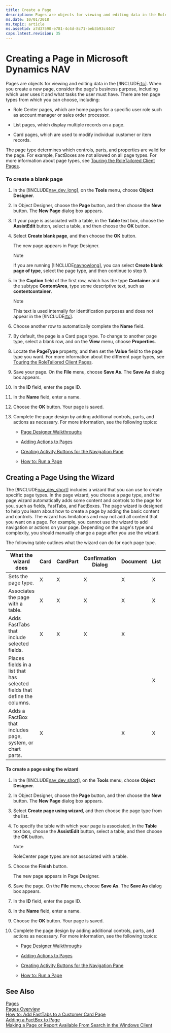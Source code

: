 ```yaml
---
title: Create a Page
description: Pages are objects for viewing and editing data in the RoleTailored client. To create a page, consider page's business purpose and user tasks.
ms.date: 10/01/2018
ms.topic: article
ms.assetid: a7d37590-e781-4c4d-8c71-beb3b93c44d7
caps.latest.revision: 35
---
```

# Creating a Page in Microsoft Dynamics NAV
Pages are objects for viewing and editing data in the [!INCLUDE[rtc](includes/rtc_md.md)]. When you create a new page, consider the page's business purpose, including which user uses it and what tasks the user must have. There are ten page types from which you can choose, including:  
  
-   Role Center pages, which are home pages for a specific user role such as account manager or sales order processor.  
  
-   List pages, which display multiple records on a page.  
  
-   Card pages, which are used to modify individual customer or item records.  
  
 The page type determines which controls, parts, and properties are valid for the page. For example, FactBoxes are not allowed on all page types. For more information about page types, see [Touring the RoleTailored Client Pages](Touring-the-RoleTailored-Client-Pages.md).  
  
### To create a blank page  
  
1.  In the [!INCLUDE[nav_dev_long](includes/nav_dev_long_md.md)], on the **Tools** menu, choose **Object Designer**.  
  
2.  In Object Designer, choose the **Page** button, and then choose the **New** button. The **New Page** dialog box appears.  
  
3.  If your page is associated with a table, in the **Table** text box, choose the **AssistEdit** button, select a table, and then choose the **OK** button.  
  
4.  Select **Create blank page**, and then choose the **OK** button.  
  
     The new page appears in Page Designer.  
  
    > [!NOTE]  
    >  If you are running [!INCLUDE[navnowlong](includes/navnowlong_md.md)], you can select **Create blank page of type**, select the page type, and then continue to step 9.  
  
5.  In the **Caption** field of the first row, which has the type **Container** and the subtype **ContentArea**, type some descriptive text, such as **contentcontainer**.  
  
    > [!NOTE]  
    >  This text is used internally for identification purposes and does not appear in the [!INCLUDE[rtc](includes/rtc_md.md)].  
  
6.  Choose another row to automatically complete the **Name** field.  
  
7.  By default, the page is a Card page type. To change to another page type, select a blank row, and on the **View** menu, choose **Properties**.  
  
8.  Locate the **PageType** property, and then set the **Value** field to the page type you want. For more information about the different page types, see [Touring the RoleTailored Client Pages](Touring-the-RoleTailored-Client-Pages.md).  
  
9. Save your page. On the **File** menu, choose **Save As**. The **Save As** dialog box appears.  
  
10. In the **ID** field, enter the page ID.  
  
11. In the **Name** field, enter a name.  
  
12. Choose the **OK** button. Your page is saved.  
  
13. Complete the page design by adding additional controls, parts, and actions as necessary. For more information, see the following topics:  
  
    -   [Page Designer Walkthroughs](Page-Designer-Walkthroughs.md)  
  
    -   [Adding Actions to Pages](Adding-Actions-to-Pages.md)  
  
    -   [Creating Activity Buttons for the Navigation Pane](Creating-Activity-Buttons-for-the-Navigation-Pane.md)  
  
    -   [How to: Run a Page](How-to--Run-a-Page.md)  
  
##  <a name="Wizard"></a> Creating a Page Using the Wizard  
 The [!INCLUDE[nav_dev_short](includes/nav_dev_short_md.md)] includes a wizard that you can use to create specific page types. In the page wizard, you choose a page type, and the page wizard automatically adds some content and controls to the page for you, such as fields, FastTabs, and FactBoxes. The page wizard is designed to help you learn about how to create a page by adding the basic content and controls. The wizard has limitations and may not add all content that you want on a page. For example, you cannot use the wizard to add navigation or actions on your page. Depending on the page's type and complexity, you should manually change a page after you use the wizard.  
  
 The following table outlines what the wizard can do for each page type.  
  
|What the wizard does|Card|CardPart|Confirmation Dialog|Document|List|ListPart|ListPlus|Navigate|RoleCenter|Standard Dialog|Worksheet|  
|--------------------------|----------|--------------|-------------------------|--------------|----------|--------------|--------------|--------------|----------------|---------------------|---------------|  
|Sets the page type.|X|X|X|X|X|X|X|X|X|X|X|  
|Associates the page with a table.|X|X|X|X|X|X|X|X||X|X|  
|Adds FastTabs that include selected fields.|X|X|X|X|||X|X||||  
|Places fields in a list that has selected fields that define the columns.|||||X|X|X||||X|  
|Adds a FactBox that includes page, system, or chart parts.|X|||X|X||X|X|||X|  
  
#### To create a page using the wizard  
  
1.  In the [!INCLUDE[nav_dev_short](includes/nav_dev_short_md.md)], on the **Tools** menu, choose **Object Designer**.  
  
2.  In Object Designer, choose the **Page** button, and then choose the **New** button. The **New Page** dialog box appears.  
  
3.  Select **Create page using wizard**, and then choose the page type from the list.  
  
4.  To specify the table with which your page is associated, in the **Table** text box, choose the **AssistEdit** button, select a table, and then choose the **OK** button.  
  
    > [!NOTE]  
    >  RoleCenter page types are not associated with a table.  
  
5.  Choose the **Finish** button.  
  
     The new page appears in Page Designer.  
  
6.  Save the page. On the **File** menu, choose **Save As**. The **Save As** dialog box appears.  
  
7.  In the **ID** field, enter the page ID.  
  
8.  In the **Name** field, enter a name.  
  
9. Choose the **OK** button. Your page is saved.  
  
10. Complete the page design by adding additional controls, parts, and actions as necessary. For more information, see the following topics:  
  
    -   [Page Designer Walkthroughs](Page-Designer-Walkthroughs.md)  
  
    -   [Adding Actions to Pages](Adding-Actions-to-Pages.md)  
  
    -   [Creating Activity Buttons for the Navigation Pane](Creating-Activity-Buttons-for-the-Navigation-Pane.md)  
  
    -   [How to: Run a Page](How-to--Run-a-Page.md)  
  
## See Also  
 [Pages](Pages.md)   
 [Pages Overview](Pages-Overview.md)   
 [How to: Add FastTabs to a Customer Card Page](How-to--Add-FastTabs-to-a-Customer-Card-Page.md)   
 [Adding a FactBox to Page](Adding-a-FactBox-to-Page.md)   
 [Making a Page or Report Available From Search in the Windows Client](Making-a-Page-or-Report-Available-From-Search-in-the-Windows-Client.md)
